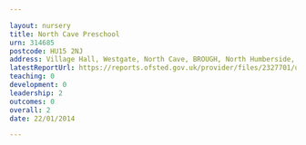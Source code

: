 ```yaml
---

layout: nursery
title: North Cave Preschool
urn: 314685
postcode: HU15 2NJ
address: Village Hall, Westgate, North Cave, BROUGH, North Humberside, HU15 2NJ
latestReportUrl: https://reports.ofsted.gov.uk/provider/files/2327701/urn/314685.pdf
teaching: 0
development: 0
leadership: 2
outcomes: 0
overall: 2
date: 22/01/2014

---
```

